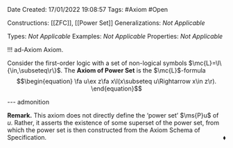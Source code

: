 <br />
<br />

Date Created: 17/01/2022 19:08:57
Tags: #Axiom #Open

Constructions: [[ZFC]], [[Power Set]]
Generalizations: _Not Applicable_

Types: _Not Applicable_
Examples: _Not Applicable_
Properties: _Not Applicable_

!!! ad-Axiom Axiom.

Consider the first-order logic with a set of non-logical symbols $\mc{L}=\l\{\in,\subseteq\r\}$. The **Axiom of Power Set** is the $\mc{L}$-formula
$$\begin{equation}
    \fa u\ex z\fa x\l(x\subseteq u\Rightarrow x\in z\r).
\end{equation}$$

--- admonition

**Remark.** This axiom does not directly define the $\textrm{`}$power set$\textrm{'}$ $\ms{P}u$ of $u$. Rather, it asserts the existence of some superset of the power set, from which the power set is then constructed from the Axiom Schema of Specification.<span style="float:right;">$\blacklozenge$</span>
